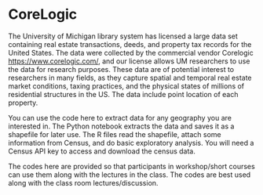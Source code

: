 # CoreLogic
The University of Michigan library system has licensed a large data set containing real estate transactions, deeds, and property tax records for the United States. The data were collected by the commercial vendor Corelogic https://www.corelogic.com/, and our license allows UM researchers to use the data for research purposes. These data are of potential interest to researchers in many fields, as they capture spatial and temporal real estate market conditions, taxing practices, and the physical states of millions of residential structures in the US. The data include point location of each property. 

You can use the code here to extract data for any geography you are interested in. The Python notebook extracts the data and saves it as a shapefile for later use. The R files read the shapefile, attach some information from Census, and do basic exploratory analysis. You will need a Census API key to access and download the census data. 

The codes here are provided so that participants in workshop/short courses can use them along with the lectures in the class. The codes are best used along with the class room lectures/discussion.  
